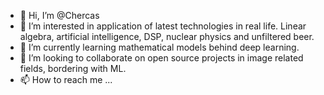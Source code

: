- 👋 Hi, I’m @Chercas
- 👀 I’m interested in application of latest technologies in real life. Linear algebra, artificial intelligence, DSP, nuclear physics and unfiltered beer. 
- 🌱 I’m currently learning mathematical models behind deep learning.
- 💞️ I’m looking to collaborate on open source projects in image related fields, bordering with ML.
- 📫 How to reach me ...

<!---
Chercas/Chercas is a ✨ special ✨ repository because its `README.md` (this file) appears on your GitHub profile.
You can click the Preview link to take a look at your changes.
--->
